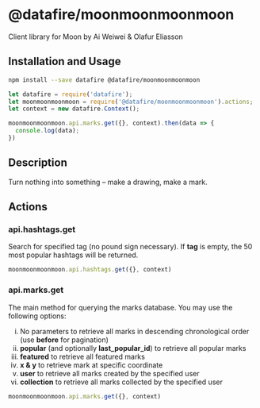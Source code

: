 # @datafire/moonmoonmoonmoon

Client library for Moon by Ai Weiwei & Olafur Eliasson

## Installation and Usage
```bash
npm install --save datafire @datafire/moonmoonmoonmoon
```

```js
let datafire = require('datafire');
let moonmoonmoonmoon = require('@datafire/moonmoonmoonmoon').actions;
let context = new datafire.Context();

moonmoonmoonmoon.api.marks.get({}, context).then(data => {
  console.log(data);
})
```

## Description
Turn nothing into something – make a drawing, make a mark.

## Actions
### api.hashtags.get
Search for specified tag (no pound sign necessary). If <b>tag</b> is empty, the 50 most popular hashtags will be returned.


```js
moonmoonmoonmoon.api.hashtags.get({}, context)
```


### api.marks.get
The main method for querying the marks database. You may use the following options:
        <ol style='list-style-type: lower-roman;'>
        <li>No parameters to retrieve all marks in descending chronological order (use <b>before</b> for pagination)</li>
        <li><b>popular</b> (and optionally <b>last_popular_id</b>) to retrieve all popular marks</li>
        <li><b>featured</b> to retrieve all featured marks</li>
        <li><b>x & y</b> to retrieve mark at specific coordinate</li>
        <li><b>user</b> to retrieve all marks created by the specified user</li>
        <li><b>collection</b> to retrieve all marks collected by the specified user</li>
        </ol>


```js
moonmoonmoonmoon.api.marks.get({}, context)
```


